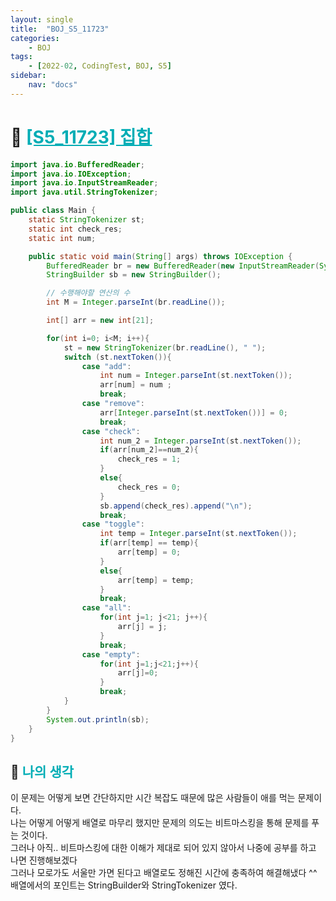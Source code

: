 ```yaml
---
layout: single
title:  "BOJ_S5_11723"
categories: 
    - BOJ
tags: 
    - [2022-02, CodingTest, BOJ, S5]
sidebar:
    nav: "docs"
---
```


# 📁 <b><a style="color:#00adb5" href="https://www.acmicpc.net/problem/1592" target=_blank>[S5_11723] 집합</a></b>

```java
import java.io.BufferedReader;
import java.io.IOException;
import java.io.InputStreamReader;
import java.util.StringTokenizer;

public class Main {
    static StringTokenizer st;
    static int check_res;
    static int num;

    public static void main(String[] args) throws IOException {
        BufferedReader br = new BufferedReader(new InputStreamReader(System.in));
        StringBuilder sb = new StringBuilder();

        // 수행해야할 연산의 수
        int M = Integer.parseInt(br.readLine());

        int[] arr = new int[21];

        for(int i=0; i<M; i++){
            st = new StringTokenizer(br.readLine(), " ");
            switch (st.nextToken()){
                case "add":
                    int num = Integer.parseInt(st.nextToken());
                    arr[num] = num ;
                    break;
                case "remove":
                    arr[Integer.parseInt(st.nextToken())] = 0;
                    break;
                case "check":
                    int num_2 = Integer.parseInt(st.nextToken());
                    if(arr[num_2]==num_2){
                        check_res = 1;
                    }
                    else{
                        check_res = 0;
                    }
                    sb.append(check_res).append("\n");
                    break;
                case "toggle":
                    int temp = Integer.parseInt(st.nextToken());
                    if(arr[temp] == temp){
                        arr[temp] = 0;
                    }
                    else{
                        arr[temp] = temp;
                    }
                    break;
                case "all":
                    for(int j=1; j<21; j++){
                        arr[j] = j;
                    }
                    break;
                case "empty":
                    for(int j=1;j<21;j++){
                        arr[j]=0;
                    }
                    break;
            }
        }
        System.out.println(sb);
    }
}
```


## 🤔 <b><a style="color:#00adb5">나의 생각</a></b>
이 문제는 어떻게 보면 간단하지만 시간 복잡도 때문에 많은 사람들이 애를 먹는 문제이다.<br>
나는 어떻게 어떻게 배열로 마무리 했지만 문제의 의도는 비트마스킹을 통해 문제를 푸는 것이다.<br>
그러나 아직.. 비트마스킹에 대한 이해가 제대로 되어 있지 않아서 나중에 공부를 하고 나면 진행해보겠다<br>
그러나 모로가도 서울만 가면 된다고 배열로도 정해진 시간에 충족하여 해결해냈다 ^^<br>
배열에서의 포인트는 StringBuilder와 StringTokenizer 였다.